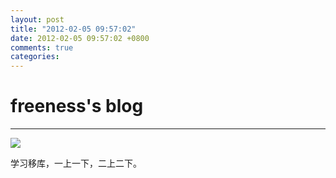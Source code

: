 ```yaml
---
layout: post
title: "2012-02-05 09:57:02"
date: 2012-02-05 09:57:02 +0800
comments: true
categories: 
---
```


# freeness's blog

----------

![](http://okqmqrbgo.bkt.clouddn.com/201202050957021.jpg)

>
学习移库，一上一下，二上二下。